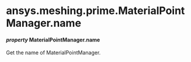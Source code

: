 <a id="ansys-meshing-prime-materialpointmanager-name"></a>

# ansys.meshing.prime.MaterialPointManager.name

<a id="ansys.meshing.prime.MaterialPointManager.name"></a>

#### *property* MaterialPointManager.name

Get the name of MaterialPointManager.

<!-- !! processed by numpydoc !! -->
